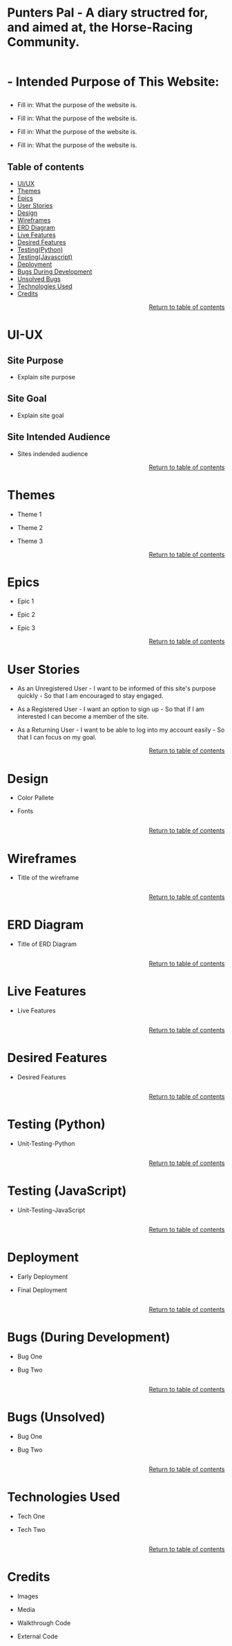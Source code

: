 # Punters Pal - A diary structred for, and aimed at, the Horse-Racing Community.

  <p align="center">
  <img src=""?raw=true alt=""></p>

# <p href="#intro" id="intro"> - Intended Purpose of This Website:</p>

  - Fill in: What the purpose of the website is.

  - Fill in: What the purpose of the website is.

  - Fill in: What the purpose of the website is.

  - Fill in: What the purpose of the website is.


## Table of contents
- <a href="#ui">UI/UX</a>
- <a href="#thm">Themes</a>
- <a href="#epi">Epics</a>
- <a href="#us">User Stories</a>
- <a href="#de">Design</a>
- <a href="#wire">Wireframes</a>
- <a href="#erd">ERD Diagram</a>
- <a href="#lf">Live Features</a>
- <a href="#df">Desired Features</a>
- <a href="#tpy">Testing(Python)</a>
- <a href="#tjs">Testing(Javascript)</a>
- <a href="#dep">Deployment</a>
- <a href="#b">Bugs During Development</a>
- <a href="#ub">Unsolved Bugs</a>
- <a href="#tu">Technologies Used</a>
- <a href="#cr">Credits</a>


<p align="right"><a href="#intro">Return to table of contents</a></p><p id="ui"></p>

# UI-UX

  ## Site Purpose

  - Explain site purpose

  ## Site Goal

  - Explain site goal

  ## Site Intended Audience

  - Sites indended audience

<p align="right"><a href="#intro">Return to table of contents</a></p><p id="thm"></p>

# Themes

- Theme 1 

- Theme 2

- Theme 3

<p align="right"><a href="#intro">Return to table of contents</a></p><p id="epi"></p>

# Epics

- Epic 1 

- Epic 2

- Epic 3


<p align="right"><a href="#intro">Return to table of contents</a></p><p id="us"></p>

# User Stories

- As an Unregistered User - I want to be informed of this site's purpose quickly - So that I am encouraged to stay engaged.

- As a Registered User - I want an option to sign up - So that if I am interested I can become a member of the site.

- As a Returning User - I want to be able to log into my account easily - So that I can focus on my goal.

<p align="right"><a href="#intro">Return to table of contents</a></p><p id="de"></p>

# Design

  - Color Pallete

  - Fonts

<p align="center">
  <img src=""?raw=true alt=""></p>


<p align="right"><a href="#intro">Return to table of contents</a></p><p id="wire"></p>

# Wireframes

  - Title of the wireframe

<p align="center">
  <img src=""?raw=true alt=""></p>

<p align="right"><a href="#intro">Return to table of contents</a></p><p id="erd"></p>

# ERD Diagram

  - Title of ERD Diagram

<p align="center">
  <img src=""?raw=true alt=""></p>

<p align="right"><a href="#intro">Return to table of contents</a></p><p id="lf"></p>

# Live Features

  - Live Features

<p align="center">
  <img src=""?raw=true alt=""></p>


<p align="right"><a href="#intro">Return to table of contents</a></p><p id="df"></p>

# Desired Features

  - Desired Features

<p align="center">
  <img src=""?raw=true alt=""></p>

<p align="right"><a href="#intro">Return to table of contents</a></p><p id="tpy"></p>

# Testing (Python)

  - Unit-Testing-Python

<p align="center">
  <img src=""?raw=true alt=""></p>

<p align="right"><a href="#intro">Return to table of contents</a></p><p id="tjs"></p>

# Testing (JavaScript)

  - Unit-Testing-JavaScript

<p align="center">
  <img src=""?raw=true alt=""></p>

<p align="right"><a href="#intro">Return to table of contents</a></p><p id="dep"></p>

# Deployment

  - Early Deployment

  - Final Deployment

<p align="center">
  <img src=""?raw=true alt=""></p>

<p align="right"><a href="#intro">Return to table of contents</a></p><p id="b"></p>

# Bugs (During Development)

  - Bug One

  - Bug Two

<p align="center">
  <img src=""?raw=true alt=""></p>

<p align="right"><a href="#intro">Return to table of contents</a></p><p id="ub"></p>

# Bugs (Unsolved)

  - Bug One

  - Bug Two

<p align="center">
  <img src=""?raw=true alt=""></p>

<p align="right"><a href="#intro">Return to table of contents</a></p><p id="tu"></p>

# Technologies Used

  - Tech One

  - Tech Two

<p align="center">
  <img src=""?raw=true alt=""></p>

<p align="right"><a href="#intro">Return to table of contents</a></p><p id="tu"></p>

# Credits

  - Images

  - Media

  - Walkthrough Code
  
  - External Code

<p align="center">
  <img src=""?raw=true alt=""></p>


